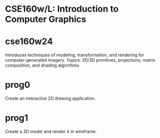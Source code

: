 # CSE160w/L: Introduction to Computer Graphics
# cse160w24
Introduces techniques of modeling, transformation, and rendering for computer-generated imagery. Topics: 2D/3D primitives, projections, matrix composition, and shading algorithms
# prog0 
Create an interactive 2D drawing application.
# prog1
Create a 3D model and render it in wireframe.
